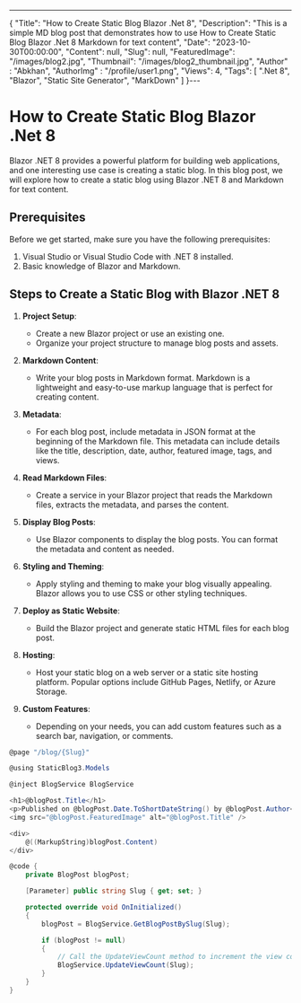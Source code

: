 ---
{
  "Title": "How to Create Static Blog Blazor .Net 8",
  "Description": "This is a simple MD blog post that demonstrates how to use How to Create Static Blog Blazor .Net 8 Markdown for text content",
  "Date": "2023-10-30T00:00:00",
  "Content": null,
  "Slug": null,
  "FeaturedImage": "/images/blog2.jpg",
  "Thumbnail": "/images/blog2_thumbnail.jpg",
  "Author" : "Abkhan",
  "AuthorImg" : "/profile/user1.png",
  "Views": 4,
  "Tags": [
    ".Net 8",
    "Blazor",
    "Static Site Generator",
    "MarkDown"
  ]
}---


# How to Create Static Blog Blazor .Net 8

Blazor .NET 8 provides a powerful platform for building web applications, and one interesting use case is creating a static blog. In this blog post, we will explore how to create a static blog using Blazor .NET 8 and Markdown for text content.

## Prerequisites

Before we get started, make sure you have the following prerequisites:

1. Visual Studio or Visual Studio Code with .NET 8 installed.
2. Basic knowledge of Blazor and Markdown.

## Steps to Create a Static Blog with Blazor .NET 8

1. **Project Setup**:
   - Create a new Blazor project or use an existing one.
   - Organize your project structure to manage blog posts and assets.

2. **Markdown Content**:
   - Write your blog posts in Markdown format. Markdown is a lightweight and easy-to-use markup language that is perfect for creating content.

3. **Metadata**:
   - For each blog post, include metadata in JSON format at the beginning of the Markdown file. This metadata can include details like the title, description, date, author, featured image, tags, and views.

4. **Read Markdown Files**:
   - Create a service in your Blazor project that reads the Markdown files, extracts the metadata, and parses the content.

5. **Display Blog Posts**:
   - Use Blazor components to display the blog posts. You can format the metadata and content as needed.

6. **Styling and Theming**:
   - Apply styling and theming to make your blog visually appealing. Blazor allows you to use CSS or other styling techniques.

7. **Deploy as Static Website**:
   - Build the Blazor project and generate static HTML files for each blog post.

8. **Hosting**:
   - Host your static blog on a web server or a static site hosting platform. Popular options include GitHub Pages, Netlify, or Azure Storage.

9. **Custom Features**:
   - Depending on your needs, you can add custom features such as a search bar, navigation, or comments.
```cs
@page "/blog/{Slug}"

@using StaticBlog3.Models

@inject BlogService BlogService

<h1>@blogPost.Title</h1>
<p>Published on @blogPost.Date.ToShortDateString() by @blogPost.Author</p>
<img src="@blogPost.FeaturedImage" alt="@blogPost.Title" />

<div>
    @((MarkupString)blogPost.Content)
</div>

@code {
    private BlogPost blogPost;

    [Parameter] public string Slug { get; set; }

    protected override void OnInitialized()
    {
        blogPost = BlogService.GetBlogPostBySlug(Slug);

        if (blogPost != null)
        {
            // Call the UpdateViewCount method to increment the view count
            BlogService.UpdateViewCount(Slug);
        }
    }
}
```